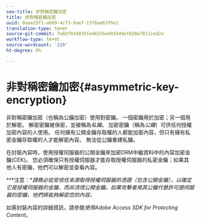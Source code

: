 ```yaml
---
seo-title: 非對稱密鑰加密
title: 非對稱密鑰加密
uuid: 0aae25f1-a609-4c73-9aef-13f8ae63f6e1
translation-type: tm+mt
source-git-commit: 7e8df034035fe465fbe403949ef828e7811ced2e
workflow-type: tm+mt
source-wordcount: '220'
ht-degree: 0%

---
```



# 非對稱密鑰加密{#asymmetric-key-encryption}

非對稱密鑰加密（也稱為公鑰加密）使用對密鑰。 一個密鑰用於加密；另一個用於解密。 解密密鑰被保密，並被稱為&#x200B;*私鑰*。 加密密鑰（稱為&#x200B;*公鑰*）可供任何授權加密內容的人使用。 任何擁有公開金鑰存取權的人都能加密內容，但只有擁有私密金鑰存取權的人才能解密內容。 無法從公鑰重建私鑰。

在封裝內容時，使用授權伺服器的公開金鑰來加密DRM中繼資料中的內容加密金鑰(CEK)。 您必須確保只有授權伺服器才能存取授權伺服器的私密金鑰；如果其他人有密鑰，他們可以解密並查看內容。

***注意：**請務必從受信任來源取得授權伺服器的憑證（包含公開金鑰），以確定它是授權伺服器的金鑰，而非流氓公開金鑰。如果攻擊者用其公鑰代替許可證伺服器的密鑰，他們將能夠解密您的內容。*

如需封裝內容的詳細資訊，請參閱&#x200B;*使用Adobe Access SDK for Protecting Content*。
